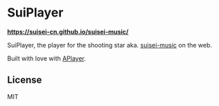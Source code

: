 # SuiPlayer

**<https://suisei-cn.github.io/suisei-music/>**

SuiPlayer, the player for the shooting star aka. [suisei-music](https://github.com/suisei-cn/suisei-music) on the web.

Built with love with [APlayer](https://aplayer.js.org/).

## License

MIT
